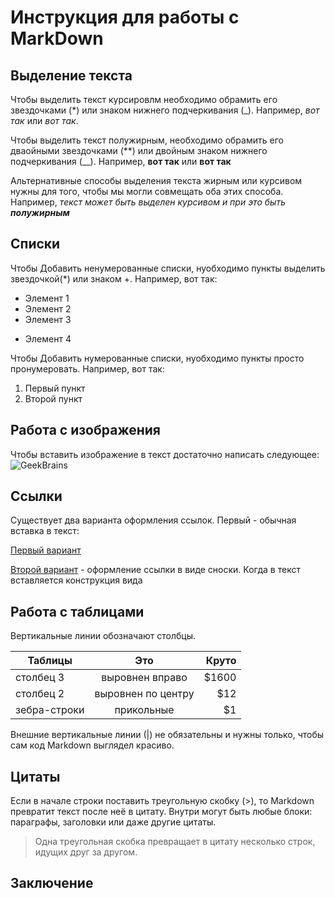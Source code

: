 # Инструкция для работы с MarkDown

## Выделение текста

Чтобы выделить текст курсировлм необходимо обрамить его звездочками (*) или знаком нижнего подчеркивания (_). Например, *вот так* или _вот так_.

Чтобы выделить текст полужирным, необходимо обрамить его дваойными звездочками (**) или двойным знаком нижнего подчеркивания (__). Например, **вот так** или __вот так__

Альтернативные способы выделения текста жирным или курсивом нужны для того, чтобы мы могли совмещать оба этих способа. Например, _текст может быть выделен курсивом и при это быть **полужирным**_

## Списки

Чтобы Добавить ненумерованные списки, нуобходимо пункты выделить звездочкой(*) или знаком +. Например, вот так:

* Элемент 1
* Элемент 2
* Элемент 3
+ Элемент 4

Чтобы Добавить нумерованные списки, нуобходимо пункты просто пронумеровать. Например, вот так:
1. Первый пункт
2. Второй пункт

## Работа с изображения

Чтобы вставить изображение в текст достаточно написать следующее:
![GeekBrains](geek.jpg)

## Ссылки

Существует два варианта оформления ссылок. Первый - обычная вставка в текст:

[Первый вариант](https://gb.ru/ "GeekBrains")

[Второй вариант][2] - оформление ссылки в виде сноски. Когда в текст вставляется конструкция вида

[2]: https://gb.ru/

## Работа с таблицами

Вертикальные линии обозначают столбцы.

| Таблицы       | Это                | Круто |
| ------------- |:------------------:| -----:|
| столбец 3     | выровнен вправо    | $1600 |
| столбец 2     | выровнен по центру |   $12 |
| зебра-строки  | прикольные         |    $1 |

Внешние вертикальные линии (|) не обязательны и нужны только, чтобы сам код Markdown выглядел красиво.

## Цитаты

Если в начале строки поставить треугольную скобку (>), то Markdown превратит текст после неё в цитату. Внутри могут быть любые блоки: параграфы, заголовки или даже другие цитаты.

> Одна треугольная скобка
превращает в цитату несколько строк,
идущих друг за другом.

## Заключение
